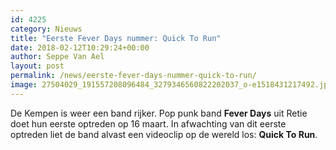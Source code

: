 ```yaml
---
id: 4225
category: Nieuws
title: "Eerste Fever Days nummer: Quick To Run"
date: 2018-02-12T10:29:24+00:00
author: Seppe Van Ael
layout: post
permalink: /news/eerste-fever-days-nummer-quick-to-run/
image: 27504029_191557208096484_3279346560822202037_o-e1518431217492.jpg
---
```

De Kempen is weer een band rijker. Pop punk band **Fever Days** uit Retie doet hun eerste optreden op 16 maart. In afwachting van dit eerste optreden liet de band alvast een videoclip op de wereld los: **Quick To Run**.

&nbsp;